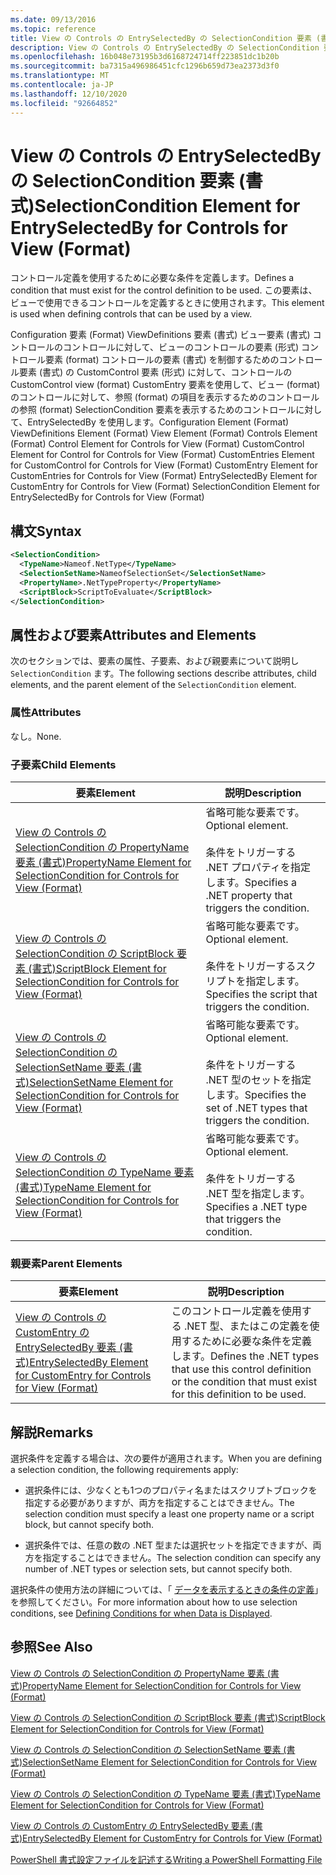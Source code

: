 ```yaml
---
ms.date: 09/13/2016
ms.topic: reference
title: View の Controls の EntrySelectedBy の SelectionCondition 要素 (書式)
description: View の Controls の EntrySelectedBy の SelectionCondition 要素 (書式)
ms.openlocfilehash: 16b048e73195b3d6168724714ff223851dc1b20b
ms.sourcegitcommit: ba7315a496986451cfc1296b659d73ea2373d3f0
ms.translationtype: MT
ms.contentlocale: ja-JP
ms.lasthandoff: 12/10/2020
ms.locfileid: "92664852"
---
```

# <a name="selectioncondition-element-for-entryselectedby-for-controls-for-view-format"></a><span data-ttu-id="8f3bc-103">View の Controls の EntrySelectedBy の SelectionCondition 要素 (書式)</span><span class="sxs-lookup"><span data-stu-id="8f3bc-103">SelectionCondition Element for EntrySelectedBy for Controls for View (Format)</span></span>

<span data-ttu-id="8f3bc-104">コントロール定義を使用するために必要な条件を定義します。</span><span class="sxs-lookup"><span data-stu-id="8f3bc-104">Defines a condition that must exist for the control definition to be used.</span></span> <span data-ttu-id="8f3bc-105">この要素は、ビューで使用できるコントロールを定義するときに使用されます。</span><span class="sxs-lookup"><span data-stu-id="8f3bc-105">This element is used when defining controls that can be used by a view.</span></span>

<span data-ttu-id="8f3bc-106">Configuration 要素 (Format) ViewDefinitions 要素 (書式) ビュー要素 (書式) コントロールのコントロールに対して、ビューのコントロールの要素 (形式) コントロール要素 (format) コントロールの要素 (書式) を制御するためのコントロール要素 (書式) の CustomControl 要素 (形式) に対して、コントロールの CustomControl view (format) CustomEntry 要素を使用して、ビュー (format) のコントロールに対して、参照 (format) の項目を表示するためのコントロールの参照 (format) SelectionCondition 要素を表示するためのコントロールに対して、EntrySelectedBy を使用します。</span><span class="sxs-lookup"><span data-stu-id="8f3bc-106">Configuration Element (Format) ViewDefinitions Element (Format) View Element (Format) Controls Element (Format) Control Element for Controls for View (Format) CustomControl Element for Control for Controls for View (Format) CustomEntries Element for CustomControl for Controls for View (Format) CustomEntry Element for CustomEntries for Controls for View (Format) EntrySelectedBy Element for CustomEntry for Controls for View (Format) SelectionCondition Element for EntrySelectedBy for Controls for View (Format)</span></span>

## <a name="syntax"></a><span data-ttu-id="8f3bc-107">構文</span><span class="sxs-lookup"><span data-stu-id="8f3bc-107">Syntax</span></span>

```xml
<SelectionCondition>
  <TypeName>Nameof.NetType</TypeName>
  <SelectionSetName>NameofSelectionSet</SelectionSetName>
  <PropertyName>.NetTypeProperty</PropertyName>
  <ScriptBlock>ScriptToEvaluate</ScriptBlock>
</SelectionCondition>
```

## <a name="attributes-and-elements"></a><span data-ttu-id="8f3bc-108">属性および要素</span><span class="sxs-lookup"><span data-stu-id="8f3bc-108">Attributes and Elements</span></span>

<span data-ttu-id="8f3bc-109">次のセクションでは、要素の属性、子要素、および親要素について説明し `SelectionCondition` ます。</span><span class="sxs-lookup"><span data-stu-id="8f3bc-109">The following sections describe attributes, child elements, and the parent element of the `SelectionCondition` element.</span></span>

### <a name="attributes"></a><span data-ttu-id="8f3bc-110">属性</span><span class="sxs-lookup"><span data-stu-id="8f3bc-110">Attributes</span></span>

<span data-ttu-id="8f3bc-111">なし。</span><span class="sxs-lookup"><span data-stu-id="8f3bc-111">None.</span></span>

### <a name="child-elements"></a><span data-ttu-id="8f3bc-112">子要素</span><span class="sxs-lookup"><span data-stu-id="8f3bc-112">Child Elements</span></span>

|<span data-ttu-id="8f3bc-113">要素</span><span class="sxs-lookup"><span data-stu-id="8f3bc-113">Element</span></span>|<span data-ttu-id="8f3bc-114">説明</span><span class="sxs-lookup"><span data-stu-id="8f3bc-114">Description</span></span>|
|-------------|-----------------|
|[<span data-ttu-id="8f3bc-115">View の Controls の SelectionCondition の PropertyName 要素 (書式)</span><span class="sxs-lookup"><span data-stu-id="8f3bc-115">PropertyName Element for SelectionCondition for Controls for View (Format)</span></span>](./propertyname-element-for-selectioncondition-for-controls-for-view-format.md)|<span data-ttu-id="8f3bc-116">省略可能な要素です。</span><span class="sxs-lookup"><span data-stu-id="8f3bc-116">Optional element.</span></span><br /><br /> <span data-ttu-id="8f3bc-117">条件をトリガーする .NET プロパティを指定します。</span><span class="sxs-lookup"><span data-stu-id="8f3bc-117">Specifies a .NET property that triggers the condition.</span></span>|
|[<span data-ttu-id="8f3bc-118">View の Controls の SelectionCondition の ScriptBlock 要素 (書式)</span><span class="sxs-lookup"><span data-stu-id="8f3bc-118">ScriptBlock Element for SelectionCondition for Controls for View (Format)</span></span>](./scriptblock-element-for-selectioncondition-for-controls-for-view-format.md)|<span data-ttu-id="8f3bc-119">省略可能な要素です。</span><span class="sxs-lookup"><span data-stu-id="8f3bc-119">Optional element.</span></span><br /><br /> <span data-ttu-id="8f3bc-120">条件をトリガーするスクリプトを指定します。</span><span class="sxs-lookup"><span data-stu-id="8f3bc-120">Specifies the script that triggers the condition.</span></span>|
|[<span data-ttu-id="8f3bc-121">View の Controls の SelectionCondition の SelectionSetName 要素 (書式)</span><span class="sxs-lookup"><span data-stu-id="8f3bc-121">SelectionSetName Element for SelectionCondition for Controls for View (Format)</span></span>](./selectionsetname-element-for-selectioncondition-for-controls-for-view-format.md)|<span data-ttu-id="8f3bc-122">省略可能な要素です。</span><span class="sxs-lookup"><span data-stu-id="8f3bc-122">Optional element.</span></span><br /><br /> <span data-ttu-id="8f3bc-123">条件をトリガーする .NET 型のセットを指定します。</span><span class="sxs-lookup"><span data-stu-id="8f3bc-123">Specifies the set of .NET types that triggers the condition.</span></span>|
|[<span data-ttu-id="8f3bc-124">View の Controls の SelectionCondition の TypeName 要素 (書式)</span><span class="sxs-lookup"><span data-stu-id="8f3bc-124">TypeName Element for SelectionCondition for Controls for View (Format)</span></span>](./typename-element-for-selectioncondition-for-controls-for-view-format.md)|<span data-ttu-id="8f3bc-125">省略可能な要素です。</span><span class="sxs-lookup"><span data-stu-id="8f3bc-125">Optional element.</span></span><br /><br /> <span data-ttu-id="8f3bc-126">条件をトリガーする .NET 型を指定します。</span><span class="sxs-lookup"><span data-stu-id="8f3bc-126">Specifies a .NET type that triggers the condition.</span></span>|

### <a name="parent-elements"></a><span data-ttu-id="8f3bc-127">親要素</span><span class="sxs-lookup"><span data-stu-id="8f3bc-127">Parent Elements</span></span>

|<span data-ttu-id="8f3bc-128">要素</span><span class="sxs-lookup"><span data-stu-id="8f3bc-128">Element</span></span>|<span data-ttu-id="8f3bc-129">説明</span><span class="sxs-lookup"><span data-stu-id="8f3bc-129">Description</span></span>|
|-------------|-----------------|
|[<span data-ttu-id="8f3bc-130">View の Controls の CustomEntry の EntrySelectedBy 要素 (書式)</span><span class="sxs-lookup"><span data-stu-id="8f3bc-130">EntrySelectedBy Element for CustomEntry for Controls for View (Format)</span></span>](./entryselectedby-element-for-customentry-for-controls-for-view-format.md)|<span data-ttu-id="8f3bc-131">このコントロール定義を使用する .NET 型、またはこの定義を使用するために必要な条件を定義します。</span><span class="sxs-lookup"><span data-stu-id="8f3bc-131">Defines the .NET types that use this control definition or the condition that must exist for this definition to be used.</span></span>|

## <a name="remarks"></a><span data-ttu-id="8f3bc-132">解説</span><span class="sxs-lookup"><span data-stu-id="8f3bc-132">Remarks</span></span>

<span data-ttu-id="8f3bc-133">選択条件を定義する場合は、次の要件が適用されます。</span><span class="sxs-lookup"><span data-stu-id="8f3bc-133">When you are defining a selection condition, the following requirements apply:</span></span>

- <span data-ttu-id="8f3bc-134">選択条件には、少なくとも1つのプロパティ名またはスクリプトブロックを指定する必要がありますが、両方を指定することはできません。</span><span class="sxs-lookup"><span data-stu-id="8f3bc-134">The selection condition must specify a least one property name or a script block, but cannot specify both.</span></span>

- <span data-ttu-id="8f3bc-135">選択条件では、任意の数の .NET 型または選択セットを指定できますが、両方を指定することはできません。</span><span class="sxs-lookup"><span data-stu-id="8f3bc-135">The selection condition can specify any number of .NET types or selection sets, but cannot specify both.</span></span>

<span data-ttu-id="8f3bc-136">選択条件の使用方法の詳細については、「 [データを表示するときの条件の定義](./defining-conditions-for-displaying-data.md)」を参照してください。</span><span class="sxs-lookup"><span data-stu-id="8f3bc-136">For more information about how to use selection conditions, see [Defining Conditions for when Data is Displayed](./defining-conditions-for-displaying-data.md).</span></span>

## <a name="see-also"></a><span data-ttu-id="8f3bc-137">参照</span><span class="sxs-lookup"><span data-stu-id="8f3bc-137">See Also</span></span>

[<span data-ttu-id="8f3bc-138">View の Controls の SelectionCondition の PropertyName 要素 (書式)</span><span class="sxs-lookup"><span data-stu-id="8f3bc-138">PropertyName Element for SelectionCondition for Controls for View (Format)</span></span>](./propertyname-element-for-selectioncondition-for-controls-for-view-format.md)

[<span data-ttu-id="8f3bc-139">View の Controls の SelectionCondition の ScriptBlock 要素 (書式)</span><span class="sxs-lookup"><span data-stu-id="8f3bc-139">ScriptBlock Element for SelectionCondition for Controls for View (Format)</span></span>](./scriptblock-element-for-selectioncondition-for-controls-for-view-format.md)

[<span data-ttu-id="8f3bc-140">View の Controls の SelectionCondition の SelectionSetName 要素 (書式)</span><span class="sxs-lookup"><span data-stu-id="8f3bc-140">SelectionSetName Element for SelectionCondition for Controls for View (Format)</span></span>](./selectionsetname-element-for-selectioncondition-for-controls-for-view-format.md)

[<span data-ttu-id="8f3bc-141">View の Controls の SelectionCondition の TypeName 要素 (書式)</span><span class="sxs-lookup"><span data-stu-id="8f3bc-141">TypeName Element for SelectionCondition for Controls for View (Format)</span></span>](./typename-element-for-selectioncondition-for-controls-for-view-format.md)

[<span data-ttu-id="8f3bc-142">View の Controls の CustomEntry の EntrySelectedBy 要素 (書式)</span><span class="sxs-lookup"><span data-stu-id="8f3bc-142">EntrySelectedBy Element for CustomEntry for Controls for View (Format)</span></span>](./entryselectedby-element-for-customentry-for-controls-for-view-format.md)

[<span data-ttu-id="8f3bc-143">PowerShell 書式設定ファイルを記述する</span><span class="sxs-lookup"><span data-stu-id="8f3bc-143">Writing a PowerShell Formatting File</span></span>](./writing-a-powershell-formatting-file.md)
